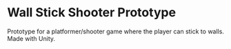 # Wall Stick Shooter Prototype
Prototype for a platformer/shooter game where the player can stick to walls. Made with Unity.
